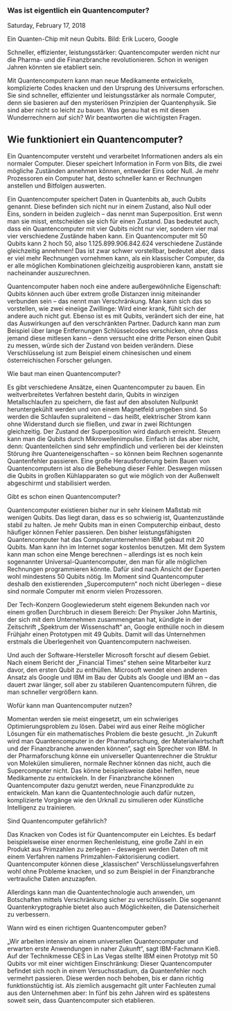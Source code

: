 

### Was ist eigentlich ein Quantencomputer?

Saturday, February 17, 2018
 
Ein Quanten-Chip mit neun Qubits. Bild: Erik Lucero, Google

  Schneller, effizienter, leistungsstärker: Quantencomputer werden nicht nur die
Pharma- und die Finanzbranche revolutionieren. Schon in wenigen Jahren könnten
sie etabliert sein.

  Mit Quantencomputern kann man neue Medikamente entwickeln, komplizierte Codes
knacken und den Ursprung des Universums erforschen. Sie sind schneller,
effizienter und leistungsstärker als normale Computer, denn sie basieren auf den
mysteriösen Prinzipien der Quantenphysik. Sie sind aber nicht so leicht zu
bauen. Was genau hat es mit diesen Wunderrechnern auf sich? Wir beantworten die
wichtigsten Fragen.

  ## Wie funktioniert ein Quantencomputer?

  Ein Quantencomputer versteht und verarbeitet Informationen anders als ein
normaler Computer. Dieser speichert Information in Form von Bits, die zwei
mögliche Zuständen annehmen können, entweder Eins oder Null. Je mehr Prozessoren
ein Computer hat, desto schneller kann er Rechnungen anstellen und Bitfolgen
auswerten.

  Ein Quantencomputer speichert Daten in Quantenbits ab, auch Qubits genannt.
Diese befinden sich nicht nur in einem Zustand, also Null oder Eins, sondern in
beiden zugleich – das nennt man Superposition. Erst wenn man sie misst,
entscheiden sie sich für einen Zustand. Das bedeutet auch, dass ein
Quantencomputer mit vier Qubits nicht nur vier, sondern vier mal vier
verschiedene Zustände haben kann. Ein Quantencomputer mit 50 Qubits kann 2 hoch
50, also 1.125.899.906.842.624 verschiedene Zustände gleichzeitig annehmen! Das
ist zwar schwer vorstellbar, bedeutet aber, dass er viel mehr Rechnungen
vornehmen kann, als ein klassischer Computer, da er alle möglichen Kombinationen
gleichzeitig ausprobieren kann, anstatt sie nacheinander auszurechnen.

  Quantencomputer haben noch eine andere außergewöhnliche Eigenschaft: Qubits
können auch über extrem große Distanzen innig miteinander verbunden sein – das
nennt man Verschränkung. Man kann sich das so vorstellen, wie zwei eineiige
Zwillinge: Wird einer krank, fühlt sich der andere auch nicht gut. Ebenso ist es
mit Qubits, verändert sich der eine, hat das Auswirkungen auf den verschränkten
Partner. Dadurch kann man zum Beispiel über lange Entfernungen Schlüsselcodes
verschicken, ohne dass jemand diese mitlesen kann – denn versucht eine dritte
Person einen Qubit zu messen, würde sich der Zustand von beiden verändern. Diese
Verschlüsselung ist zum Beispiel einem chinesischen und einem österreichischen
Forscher gelungen.

  Wie baut man einen Quantencomputer?

  Es gibt verschiedene Ansätze, einen Quantencomputer zu bauen. Ein
weitverbreitetes Verfahren besteht darin, Qubits in winzigen Metallschlaufen zu
speichern, die fast auf den absoluten Nullpunkt heruntergekühlt werden und von
einem Magnetfeld umgeben sind. So werden die Schlaufen supraleitend – das heißt,
elektrischer Strom kann ohne Widerstand durch sie fließen, und zwar in zwei
Richtungen gleichzeitig. Der Zustand der Superposition wird dadurch erreicht.
Steuern kann man die Qubits durch Mikrowellenimpulse. Einfach ist das aber
nicht, denn: Quantenteilchen sind sehr empfindlich und verlieren bei der
kleinsten Störung ihre Quanteneigenschaften – so können beim Rechnen sogenannte
Quantenfehler passieren. Eine große Herausforderung beim Bauen von
Quantencomputern ist also die Behebung dieser Fehler. Deswegen müssen die Qubits
in großen Kühlapparaten so gut wie möglich von der Außenwelt abgeschirmt und
stabilisiert werden.

  Gibt es schon einen Quantencomputer?

  Quantencomputer existieren bisher nur in sehr kleinem Maßstab mit wenigen
Qubits. Das liegt daran, dass es so schwierig ist, Quantenzustände stabil zu
halten. Je mehr Qubits man in einen Computerchip einbaut, desto häufiger können
Fehler passieren. Den bisher leistungsfähigsten Quantencomputer hat das
Computerunternehmen IBM gebaut mit 20 Qubits. Man kann ihn im Internet
sogar kostenlos benutzen. Mit dem System kann man schon eine Menge berechnen –
allerdings ist es noch kein sogenannter Universal-Quantencomputer, den man für
alle möglichen Rechnungen programmieren könnte. Dafür sind nach Ansicht der
Experten wohl mindestens 50 Qubits nötig. Im Moment sind Quantencomputer deshalb
den existierenden „Supercomputern“ noch nicht überlegen – diese sind normale
Computer mit enorm vielen Prozessoren.

  Der Tech-Konzern Googlewiederum steht eigenem Bekunden nach vor einem großen
Durchbruch in diesem Bereich: Der Physiker John Martinis, der sich mit dem
Unternehmen zusammengetan hat, kündigte in der Zeitschrift „Spektrum der
Wissenschaft“ an, Google enthülle noch in diesem Frühjahr einen Prototypen mit
49 Qubits. Damit will das Unternehmen erstmals die Überlegenheit von
Quantencomputern nachweisen.

  Und auch der Software-Hersteller Microsoft forscht auf diesem Gebiet. Nach
einem Bericht der „Financial Times“ stehen seine Mitarbeiter kurz davor, den
ersten Qubit zu enthüllen. Microsoft wendet einen anderen Ansatz als Google und
IBM im Bau der Qubits als Google und IBM an – das dauert zwar länger, soll aber
zu stabileren Quantencomputern führen, die man schneller vergrößern kann.

  Wofür kann man Quantencomputer nutzen?

  Momentan werden sie meist eingesetzt, um ein schwieriges Optimierungsproblem
zu lösen. Dabei wird aus einer Reihe möglicher Lösungen für ein mathematisches
Problem die beste gesucht. „In Zukunft wird man Quantencomputer in der
Pharmaforschung, der Materialwirtschaft und der Finanzbranche anwenden können“,
sagt ein Sprecher von IBM. In der Pharmaforschung könne ein universeller
Quantenrechner die Struktur von Molekülen simulieren, normale Rechner können das
nicht, auch die Supercomputer nicht. Das könne beispielsweise dabei helfen, neue
Medikamente zu entwickeln. In der Finanzbranche können Quantencomputer dazu
genutzt werden, neue Finanzprodukte zu entwickeln. Man kann die
Quantentechnologie auch dafür nutzen, komplizierte Vorgänge wie den Urknall zu
simulieren oder Künstliche Intelligenz zu trainieren.

  Sind Quantencomputer gefährlich?

  Das Knacken von Codes ist für Quantencomputer ein Leichtes. Es bedarf
beispielsweise einer enormen Rechenleistung, eine große Zahl in ein Produkt aus
Primzahlen zu zerlegen – deswegen werden Daten oft mit einem Verfahren namens
Primzahlen-Faktorisierung codiert. Quantencomputer können diese „klassischen“
Verschlüsselungsverfahren wohl ohne Probleme knacken, und so zum Beispiel in der
Finanzbranche  vertrauliche Daten anzuzapfen.

  Allerdings kann man die Quantentechnologie auch anwenden, um Botschaften
mittels Verschränkung sicher zu verschlüsseln. Die sogenannt
Quantenkryptographie bietet also auch Möglichkeiten, die Datensicherheit zu
verbessern.

  Wann wird es einen richtigen Quantencomputer geben?

  „Wir arbeiten intensiv an einem universellen Quantencomputer und erwarten
erste Anwendungen in naher Zukunft“, sagt IBM-Fachmann Kieß. Auf der
Technikmesse CES in Las Vegas stellte IBM einen Prototyp mit 50 Qubits vor mit
einer wichtigen Einschränkung: Dieser Quantencomputer befindet sich noch in
einem Versuchsstadium, da Quantenfehler noch vermehrt passieren. Diese werden
noch behoben, bis er dann richtig funktionstüchtig ist. Als ziemlich ausgemacht
gilt unter Fachleuten zumal aus den Unternehmen aber: In fünf bis zehn Jahren
wird es spätestens soweit sein, dass Quantencomputer sich etablieren.
